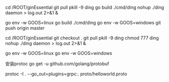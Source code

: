 cd /ROOT/ginEssential
git pull
pkill -9 ding
go build ./cmd/ding
nohup ./ding daemon > log.out 2>&1 &

go env -w GOOS=linux
go build ./cmd/ding
go env -w GOOS=windows
git push origin master


cd /ROOT/ginEssential
git checkout .
git pull
pkill -9 ding
chmod 777 ding
nohup ./ding daemon > log.out 2>&1 &

go env -w GOOS=linux
go env -w GOOS=windows

安装protoc
go get -u github.com/golang/protobuf

protoc -I . --go_out=plugins=grpc:. proto/helloworld.proto

